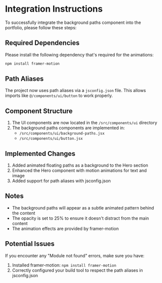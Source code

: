 # Integration Instructions

To successfully integrate the background paths component into the portfolio, please follow these steps:

## Required Dependencies

Please install the following dependency that's required for the animations:

```bash
npm install framer-motion
```

## Path Aliases

The project now uses path aliases via a `jsconfig.json` file. This allows imports like `@/components/ui/button` to work properly.

## Component Structure

1. The UI components are now located in the `/src/components/ui` directory
2. The background paths components are implemented in:
   - `/src/components/ui/background-paths.jsx`
   - `/src/components/ui/button.jsx`

## Implemented Changes

1. Added animated floating paths as a background to the Hero section
2. Enhanced the Hero component with motion animations for text and image
3. Added support for path aliases with jsconfig.json

## Notes

- The background paths will appear as a subtle animated pattern behind the content
- The opacity is set to 25% to ensure it doesn't distract from the main content
- The animation effects are provided by framer-motion

## Potential Issues

If you encounter any "Module not found" errors, make sure you have:
1. Installed framer-motion: `npm install framer-motion`
2. Correctly configured your build tool to respect the path aliases in jsconfig.json
